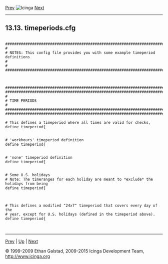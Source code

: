 [Prev](sample-templates.md) ![Icinga](../images/logofullsize.png "Icinga") [Next](sample-windows.md)

* * * * *

13.13. timeperiods.cfg
----------------------

<pre><code>
###############################################################################
#
# NOTES: This config file provides you with some example timeperiod definitions
#
#
###############################################################################



###############################################################################
###############################################################################
#
# TIME PERIODS
#
###############################################################################
###############################################################################

# This defines a timeperiod where all times are valid for checks,
define timeperiod{


# 'workhours' timeperiod definition
define timeperiod{


# 'none' timeperiod definition
define timeperiod{


# Some U.S. holidays
# Note: The timeranges for each holiday are meant to *exclude* the holidays from being
define timeperiod{



# This defines a modified "24x7" timeperiod that covers every day of the
# year, except for U.S. holidays (defined in the timeperiod above).
define timeperiod{


</code></pre>

* * * * *

[Prev](sample-templates.md) | [Up](ch13.md) | [Next](sample-windows.md)






© 1999-2009 Ethan Galstad, 2009-2015 Icinga Development Team,
http://www.icinga.org
